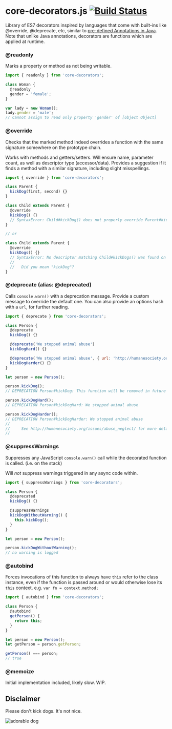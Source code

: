 # core-decorators.js [![Build Status](https://travis-ci.org/jayphelps/core-decorators.js.svg?branch=master)](https://travis-ci.org/jayphelps/core-decorators.js)
Library of ES7 decorators inspired by languages that come with built-ins like @​override, @​deprecate, etc, similar to [pre-defined Annotations in Java](https://docs.oracle.com/javase/tutorial/java/annotations/predefined.html). Note that unlike Java annotations, decorators are functions which are applied at runtime.

### @readonly

Marks a property or method as not being writable.

```js
import { readonly } from 'core-decorators';

class Woman {
  @readonly
  gender = 'female';
}

var lady = new Woman();
lady.gender = 'male';
// Cannot assign to read only property 'gender' of [object Object]

```

### @override

Checks that the marked method indeed overrides a function with the same signature somewhere on the prototype chain.

Works with methods and getters/setters. Will ensure name, parameter count, as well as descriptor type (accessor/data). Provides a suggestion if it finds a method with a similar signature, including slight misspellings.

```js
import { override } from 'core-decorators';

class Parent {
  kickDog(first, second) {}
}

class Child extends Parent {
  @override
  kickDog() {}
  // SyntaxError: Child#kickDog() does not properly override Parent#kickDog(first, second)
}

// or

class Child extends Parent {
  @override
  kickDogs() {}
  // SyntaxError: No descriptor matching Child#kickDogs() was found on the prototype chain.
  //
  //   Did you mean "kickDog"?
}
```

### @deprecate (alias: @deprecated)

Calls `console.warn()` with a deprecation message. Provide a custom message to override the default one. You can also provide an options hash with a `url`, for further reading.

```js
import { deprecate } from 'core-decorators';

class Person {
  @deprecate
  kickDog() {}

  @deprecate('We stopped animal abuse')
  kickDogHard() {}

  @deprecate('We stopped animal abuse', { url: 'http://humanesociety.org/issues/abuse_neglect/' })
  kickDogHarder() {}
}

let person = new Person();

person.kickDog();
// DEPRECATION Person#kickDog: This function will be removed in future versions.

person.kickDogHard();
// DEPRECATION Person#kickDogHard: We stopped animal abuse

person.kickDogHarder();
// DEPRECATION Person#kickDogHarder: We stopped animal abuse
//
//     See http://humanesociety.org/issues/abuse_neglect/ for more details.
//
```

### @suppressWarnings

Suppresses any JavaScript `console.warn()` call while the decorated function is called. (i.e. on the stack)

Will _not_ suppress warnings triggered in any async code within.

```js
import { suppressWarnings } from 'core-decorators';

class Person {
  @deprecated
  kickDog() {}

  @suppressWarnings
  kickDogWithoutWarning() {
    this.kickDog();
  }
}

let person = new Person();

person.kickDogWithoutWarning();
// no warning is logged
```

### @autobind

Forces invocations of this function to always have `this` refer to the class instance, even if the function is passed around or would otherwise lose its `this` context. e.g. `var fn = context.method;`

```js
import { autobind } from 'core-decorators';

class Person {
  @autobind
  getPerson() {
  	return this;
  }
}

let person = new Person();
let getPerson = person.getPerson;

getPerson() === person;
// true
```

### @memoize

Initial implementation included, likely slow. WIP.

## Disclaimer
Please don't kick dogs. It's not nice.

![adorable dog](https://cloud.githubusercontent.com/assets/762949/7152487/b0fec1ce-e2f1-11e4-9207-93fb1422381c.gif)
